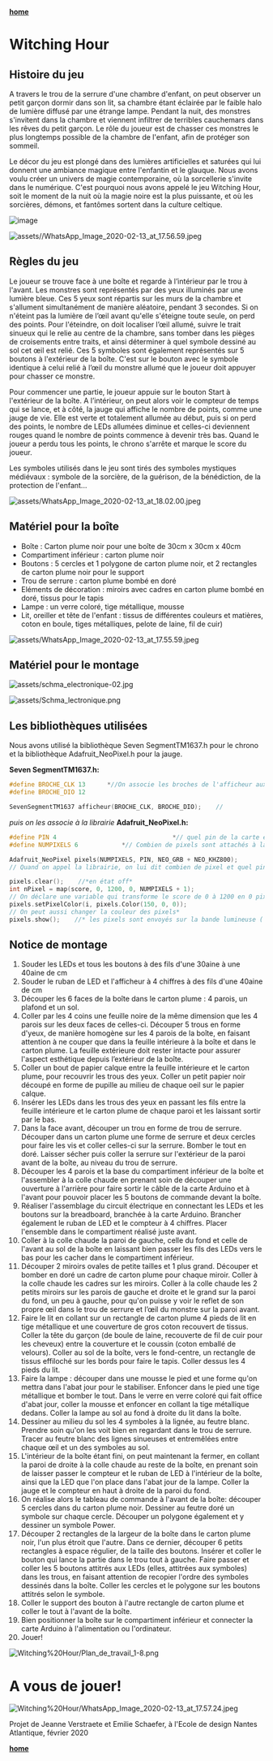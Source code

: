 [**home**](../README.md)

# Witching Hour

## Histoire du jeu

A travers le trou de la serrure d'une chambre d'enfant, on peut observer un petit garçon dormir dans son lit, sa chambre étant éclairée par le faible halo de lumière diffusé par une étrange lampe. Pendant la nuit, des monstres s'invitent dans la chambre et viennent infiltrer de terribles cauchemars dans les rêves du petit garçon. Le rôle du joueur est de chasser ces monstres le plus longtemps possible de la chambre de l'enfant, afin de protéger son sommeil. 

Le décor du jeu est plongé dans des lumières artificielles et saturées qui lui donnent une ambiance magique entre l'enfantin et le glauque. Nous avons voulu créer un univers de magie contemporaine, où la sorcellerie s'invite dans le numérique. C'est pourquoi nous avons appelé le jeu Witching Hour, soit le moment de la nuit où la magie noire est la plus puissante, et où les sorcières, démons, et fantômes sortent dans la culture celtique.

![image](assets/WhatsApp_Image_2020-02-13_at_17.57.40.jpeg)

![assets//WhatsApp_Image_2020-02-13_at_17.56.59.jpeg](assets/WhatsApp_Image_2020-02-13_at_17.56.59.jpeg)

## Règles du jeu

Le joueur se trouve face à une boîte et regarde à l’intérieur par le trou à l'avant. Les monstres sont représentés par des yeux illuminés par une lumière bleue. Ces 5 yeux sont répartis sur les murs de la chambre et s'allument simultanément de manière aléatoire, pendant 3 secondes. Si on n'éteint pas la lumière de l’œil avant qu'elle s'éteigne toute seule, on perd des points. Pour l'éteindre, on doit localiser l’œil allumé, suivre le trait sinueux qui le relie au centre de la chambre, sans tomber dans les pièges de croisements entre traits, et ainsi déterminer à quel symbole dessiné au sol cet œil est relié. Ces 5 symboles sont également représentés sur 5 boutons à l'extérieur de la boîte. C'est sur le bouton avec le symbole identique à celui relié à l’œil du monstre allumé que le joueur doit appuyer pour chasser ce monstre. 

Pour commencer une partie, le joueur appuie sur le bouton Start à l'extérieur de la boîte. A l’intérieur, on peut alors voir le compteur de temps qui se lance, et à côté, la jauge qui affiche le nombre de points, comme une jauge de vie. Elle est verte et totalement allumée au début, puis si on perd des points, le nombre de LEDs allumées diminue et celles-ci deviennent rouges quand le nombre de points commence à devenir très bas. Quand le joueur a perdu tous les points, le chrono s'arrête et marque le score du joueur.

Les symboles utilisés dans le jeu sont tirés des symboles mystiques médiévaux : symbole de la sorcière, de la guérison, de la bénédiction, de la protection de l'enfant...

![assets/WhatsApp_Image_2020-02-13_at_18.02.00.jpeg](assets/WhatsApp_Image_2020-02-13_at_18.02.00.jpeg)

## Matériel pour la boîte

- Boîte : Carton plume noir pour une boîte de 30cm x 30cm x 40cm
- Compartiment inférieur : carton plume noir
- Boutons : 5 cercles et 1 polygone de carton plume noir, et 2 rectangles de carton plume noir pour le support
- Trou de serrure : carton plume bombé en doré
- Eléments de décoration : miroirs avec cadres en carton plume bombé en doré, tissus pour le tapis
- Lampe : un verre coloré, tige métallique, mousse
- Lit, oreiller et tête de l'enfant : tissus de différentes couleurs et matières, coton en boule, tiges métalliques, pelote de laine, fil de cuir)

![assets/WhatsApp_Image_2020-02-13_at_17.55.59.jpeg](assets/WhatsApp_Image_2020-02-13_at_17.55.59.jpeg)

## Matériel pour le montage

![assets/schma_electronique-02.jpg](assets/schma_electronique-02.jpg)

![assets/Schma_lectronique.png](assets/Schma_lectronique.png)

## Les bibliothèques utilisées

Nous avons utilisé la bibliothèque Seven SegmentTM1637.h pour le chrono et la bibliothèque
 Adafruit_NeoPixel.h pour la jauge.


**Seven SegmentTM1637.h:**
```c
#define BROCHE_CLK 13      *//On associe les broches de l'afficheur aux broches de la carte*
#define BROCHE_DIO 12        

SevenSegmentTM1637 afficheur(BROCHE_CLK, BROCHE_DIO);    // 
```
*puis on les associe à la librairie* **Adafruit_NeoPixel.h:**
```c
#define PIN 4                                *// quel pin de la carte est connectée à Neopixel*
#define NUMPIXELS 6            *// Combien de pixels sont attachés à la carte*

Adafruit_NeoPixel pixels(NUMPIXELS, PIN, NEO_GRB + NEO_KHZ800);   
// Quand on appel la librairie, on lui dit combien de pixel et quel pin sont utilisées pour envoyer les signals.*

pixels.clear();    //*en état off*
int nPixel = map(score, 0, 1200, 0, NUMPIXELS + 1);  
// On déclare une variable qui transforme le score de 0 à 1200 en 0 pixel à 6 pixels grâce à map*
pixels.setPixelColor(i, pixels.Color(150, 0, 0));   
// On peut aussi changer la couleur des pixels*
pixels.show();    //* les pixels sont envoyés sur la bande lumineuse ( la jauge)*
```

## Notice de montage

1. Souder les LEDs et tous les boutons à des fils d'une 30aine à une 40aine de cm
2. Souder le ruban de LED et l'afficheur à 4 chiffres à des fils d'une 40aine de cm
3. Découper les 6 faces de la boîte dans le carton plume : 4 parois, un plafond et un sol.
4. Coller par les 4 coins une feuille noire de la même dimension que les 4 parois sur les deux faces de celles-ci. Découper 5 trous en forme d'yeux, de manière homogène sur les 4 parois de la boîte, en faisant attention à ne couper que dans la feuille intérieure à la boîte et dans le carton plume. La feuille extérieure doit rester intacte pour assurer l'aspect esthétique depuis l’extérieur de la boîte.
5. Coller un bout de papier calque entre la feuille intérieure et le carton plume, pour recouvrir les trous des yeux. Coller un petit papier noir découpé en forme de pupille au milieu de chaque oeil sur le papier calque.
6. Insérer les LEDs dans les trous des yeux en passant les fils entre la feuille intérieure et le carton plume de chaque paroi et les laissant sortir par le bas.
7.  Dans la face avant, découper un trou en forme de trou de serrure. Découper dans un carton plume une forme de serrure et deux cercles pour faire les vis et coller celles-ci sur la serrure. Bomber le tout en doré. Laisser sécher puis coller la serrure sur l'extérieur de la paroi avant de la boîte, au niveau du trou de serrure.
8. Découper les 4 parois et la base du compartiment inférieur de la boîte et l'assembler à la colle chaude en prenant soin de découper une ouverture à l'arrière pour faire sortir le câble de la carte Arduino et à l'avant pour pouvoir placer les 5 boutons de commande devant la boîte.
9. Réaliser l'assemblage du circuit électrique en connectant les LEDs et les boutons sur la breadboard, branchée à la carte Arduino. Brancher également le ruban de LED et le compteur à 4 chiffres. Placer l'ensemble dans le compartiment réalisé juste avant.
10. Coller à la colle chaude la paroi de gauche, celle du fond et celle de l'avant au sol de la boîte en laissant bien passer les fils des LEDs vers le bas pour les cacher dans le compartiment inférieur.
11. Découper 2 miroirs ovales de petite tailles et 1 plus grand. Découper et bomber en doré un cadre de carton plume pour chaque miroir. Coller à la colle chaude les cadres sur les miroirs. Coller à la colle chaude les 2 petits miroirs sur les parois de gauche et droite et le grand sur la paroi du fond, un peu à gauche, pour qu'on puisse y voir le reflet de son propre œil dans le trou de serrure et l’œil du monstre sur la paroi avant.
12. Faire le lit en collant sur un rectangle de carton plume 4 pieds de lit en tige métallique et une couverture de gros coton recouvert de tissus. Coller la tête du garçon (de boule de laine, recouverte de fil de cuir pour les cheveux) entre la couverture et le coussin (coton emballé de velours). Coller au sol de la boîte, vers le fond-centre, un rectangle de tissus effiloché sur les bords pour faire le tapis. Coller dessus les 4 pieds du lit.
13. Faire la lampe : découper dans une mousse le pied et une forme qu'on mettra dans l'abat jour pour le stabiliser. Enfoncer dans le pied une tige métallique et bomber le tout. Dans le verre en verre coloré qui fait office d'abat jour, coller la mousse et enfoncer en collant la tige métallique dedans. Coller la lampe au sol au fond à droite du lit dans la boîte.
14. Dessiner au milieu du sol les 4 symboles à la lignée, au feutre blanc. Prendre soin qu'on les voit bien en regardant dans le trou de serrure. Tracer au feutre blanc des lignes sinueuses et entremêlées entre chaque œil et un des symboles au sol. 
15. L'intérieur de la boîte étant fini, on peut maintenant la fermer, en collant la paroi de droite à la colle chaude au reste de la boîte, en prenant soin de laisser passer le compteur et le ruban de LED à l'intérieur de la boîte, ainsi que la LED que l'on place dans l'abat jour de la lampe. Coller la jauge et le compteur en haut à droite de la paroi du fond.
16. On réalise alors le tableau de commande à l'avant de la boîte: découper 5 cercles dans du carton plume noir. Dessiner au feutre doré un symbole sur chaque cercle. Découper un polygone également et y dessiner un symbole Power. 
17. Découper 2 rectangles de la largeur de la boîte dans le carton plume noir, l'un plus étroit que l'autre. Dans ce dernier, découper 6 petits rectangles à espace régulier, de la taille des boutons. Insérer et coller le bouton qui lance la partie dans le trou tout à gauche. Faire passer et coller les 5 boutons attitrés aux LEDs (elles, attitrées aux symboles) dans les trous, en faisant attention de recopier l'ordre des symboles dessinés dans la boîte. Coller les cercles et le polygone sur les boutons attitrés selon le symbole. 
18. Coller le support des bouton à l'autre rectangle de carton plume et coller le tout à l'avant de la boîte.
19. Bien positionner la boîte sur le compartiment inférieur et connecter la carte Arduino à l'alimentation ou l'ordinateur.
20. Jouer!

![Witching%20Hour/Plan_de_travail_1-8.png](assets/Plan_de_travail_1-8.png)

# A vous de jouer!

![Witching%20Hour/WhatsApp_Image_2020-02-13_at_17.57.24.jpeg](assets/WhatsApp_Image_2020-02-13_at_17.57.24.jpeg)

Projet de Jeanne Verstraete et Emilie Schaefer, à l'Ecole de design Nantes Atlantique, février 2020

[**home**](../README.md)